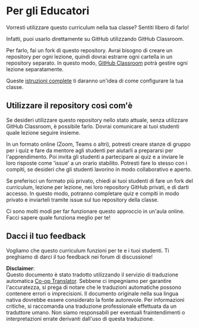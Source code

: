 <!--
CO_OP_TRANSLATOR_METADATA:
{
  "original_hash": "a094ef9927883de1cfcee51dbd143381",
  "translation_date": "2025-08-26T07:15:19+00:00",
  "source_file": "lessons/0-course-setup/for-teachers.md",
  "language_code": "it"
}
-->
# Per gli Educatori

Vorresti utilizzare questo curriculum nella tua classe? Sentiti libero di farlo!

Infatti, puoi usarlo direttamente su GitHub utilizzando GitHub Classroom.

Per farlo, fai un fork di questo repository. Avrai bisogno di creare un repository per ogni lezione, quindi dovrai estrarre ogni cartella in un repository separato. In questo modo, [GitHub Classroom](https://classroom.github.com/classrooms) potrà gestire ogni lezione separatamente.

Queste [istruzioni complete](https://github.blog/2020-03-18-set-up-your-digital-classroom-with-github-classroom/) ti daranno un'idea di come configurare la tua classe.

## Utilizzare il repository così com'è

Se desideri utilizzare questo repository nello stato attuale, senza utilizzare GitHub Classroom, è possibile farlo. Dovrai comunicare ai tuoi studenti quale lezione seguire insieme.

In un formato online (Zoom, Teams o altri), potresti creare stanze di gruppo per i quiz e fare da mentore agli studenti per aiutarli a prepararsi per l'apprendimento. Poi invita gli studenti a partecipare ai quiz e a inviare le loro risposte come 'issue' a un orario stabilito. Potresti fare lo stesso con i compiti, se desideri che gli studenti lavorino in modo collaborativo e aperto.

Se preferisci un formato più privato, chiedi ai tuoi studenti di fare un fork del curriculum, lezione per lezione, nei loro repository GitHub privati, e di darti accesso. In questo modo, potranno completare quiz e compiti in modo privato e inviarteli tramite issue sul tuo repository della classe.

Ci sono molti modi per far funzionare questo approccio in un'aula online. Facci sapere quale funziona meglio per te!

## Dacci il tuo feedback

Vogliamo che questo curriculum funzioni per te e i tuoi studenti. Ti preghiamo di darci il tuo feedback nei forum di discussione!

**Disclaimer**:  
Questo documento è stato tradotto utilizzando il servizio di traduzione automatica [Co-op Translator](https://github.com/Azure/co-op-translator). Sebbene ci impegniamo per garantire l'accuratezza, si prega di notare che le traduzioni automatiche possono contenere errori o imprecisioni. Il documento originale nella sua lingua nativa dovrebbe essere considerato la fonte autorevole. Per informazioni critiche, si raccomanda una traduzione professionale effettuata da un traduttore umano. Non siamo responsabili per eventuali fraintendimenti o interpretazioni errate derivanti dall'uso di questa traduzione.